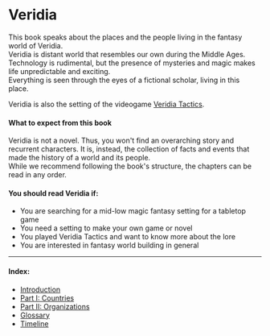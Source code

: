# <a name="main"></a>Veridia

This book speaks about the places and the people living in the fantasy world of Veridia.\
Veridia is distant world that resembles our own during the Middle Ages. Technology is rudimental, but the presence of mysteries and magic makes life unpredictable and exciting.\
Everything is seen through the eyes of a fictional scholar, living in this place.

Veridia is also the setting of the videogame [Veridia Tactics](https://trisfald.itch.io/veridia-tactics).

#### What to expect from this book
Veridia is not a novel. Thus, you won't find an overarching story and recurrent characters. It is, instead, the collection of facts and events that made the history of a world and its people.\
While we recommend following the book's structure, the chapters can be read in any order.

#### You should read Veridia if:
* You are searching for a mid-low magic fantasy setting for a tabletop game
* You need a setting to make your own game or novel
* You played Veridia Tactics and want to know more about the lore
* You are interested in fantasy world building in general

---

#### Index:

* [Introduction](Introduction.md)
* [Part I: Countries](Countries.md)
* [Part II: Organizations](Organizations.md)
* [Glossary](Glossary.md)
* [Timeline](Timeline.md)

